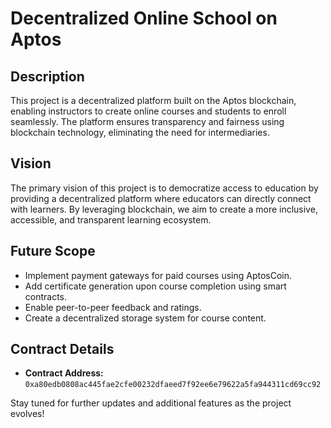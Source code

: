 # Decentralized Online School on Aptos

## Description
This project is a decentralized platform built on the Aptos blockchain, enabling instructors to create online courses and students to enroll seamlessly. The platform ensures transparency and fairness using blockchain technology, eliminating the need for intermediaries.

## Vision
The primary vision of this project is to democratize access to education by providing a decentralized platform where educators can directly connect with learners. By leveraging blockchain, we aim to create a more inclusive, accessible, and transparent learning ecosystem.

## Future Scope
- Implement payment gateways for paid courses using AptosCoin.
- Add certificate generation upon course completion using smart contracts.
- Enable peer-to-peer feedback and ratings.
- Create a decentralized storage system for course content.

## Contract Details
- **Contract Address:** `0xa80edb0808ac445fae2cfe00232dfaeed7f92ee6e79622a5fa944311cd69cc92`

Stay tuned for further updates and additional features as the project evolves!

